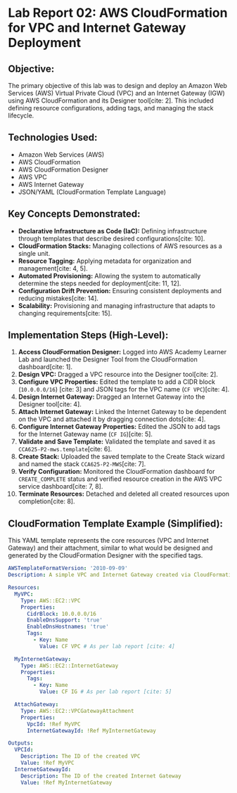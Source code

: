 # Lab Report 02: AWS CloudFormation for VPC and Internet Gateway Deployment

## Objective:
The primary objective of this lab was to design and deploy an Amazon Web Services (AWS) Virtual Private Cloud (VPC) and an Internet Gateway (IGW) using AWS CloudFormation and its Designer tool[cite: 2]. This included defining resource configurations, adding tags, and managing the stack lifecycle.

## Technologies Used:
* Amazon Web Services (AWS)
* AWS CloudFormation
* AWS CloudFormation Designer
* AWS VPC
* AWS Internet Gateway
* JSON/YAML (CloudFormation Template Language)

## Key Concepts Demonstrated:
* **Declarative Infrastructure as Code (IaC):** Defining infrastructure through templates that describe desired configurations[cite: 10].
* **CloudFormation Stacks:** Managing collections of AWS resources as a single unit.
* **Resource Tagging:** Applying metadata for organization and management[cite: 4, 5].
* **Automated Provisioning:** Allowing the system to automatically determine the steps needed for deployment[cite: 11, 12].
* **Configuration Drift Prevention:** Ensuring consistent deployments and reducing mistakes[cite: 14].
* **Scalability:** Provisioning and managing infrastructure that adapts to changing requirements[cite: 15].

## Implementation Steps (High-Level):

1.  **Access CloudFormation Designer:** Logged into AWS Academy Learner Lab and launched the Designer Tool from the CloudFormation dashboard[cite: 1].
2.  **Design VPC:** Dragged a VPC resource into the Designer tool[cite: 2].
3.  **Configure VPC Properties:** Edited the template to add a CIDR block (`10.0.0.0/16`) [cite: 3] and JSON tags for the VPC name (`CF VPC`)[cite: 4].
4.  **Design Internet Gateway:** Dragged an Internet Gateway into the Designer tool[cite: 4].
5.  **Attach Internet Gateway:** Linked the Internet Gateway to be dependent on the VPC and attached it by dragging connection dots[cite: 4].
6.  **Configure Internet Gateway Properties:** Edited the JSON to add tags for the Internet Gateway name (`CF IG`)[cite: 5].
7.  **Validate and Save Template:** Validated the template and saved it as `CCA625-P2-mws.template`[cite: 6].
8.  **Create Stack:** Uploaded the saved template to the Create Stack wizard and named the stack `CCA625-P2-MWS`[cite: 7].
9.  **Verify Configuration:** Monitored the CloudFormation dashboard for `CREATE_COMPLETE` status and verified resource creation in the AWS VPC service dashboard[cite: 7, 8].
10. **Terminate Resources:** Detached and deleted all created resources upon completion[cite: 8].

## CloudFormation Template Example (Simplified):

This YAML template represents the core resources (VPC and Internet Gateway) and their attachment, similar to what would be designed and generated by the CloudFormation Designer with the specified tags.

```yaml
AWSTemplateFormatVersion: '2010-09-09'
Description: A simple VPC and Internet Gateway created via CloudFormation.

Resources:
  MyVPC:
    Type: AWS::EC2::VPC
    Properties:
      CidrBlock: 10.0.0.0/16
      EnableDnsSupport: 'true'
      EnableDnsHostnames: 'true'
      Tags:
        - Key: Name
          Value: CF VPC # As per lab report [cite: 4]

  MyInternetGateway:
    Type: AWS::EC2::InternetGateway
    Properties:
      Tags:
        - Key: Name
          Value: CF IG # As per lab report [cite: 5]

  AttachGateway:
    Type: AWS::EC2::VPCGatewayAttachment
    Properties:
      VpcId: !Ref MyVPC
      InternetGatewayId: !Ref MyInternetGateway

Outputs:
  VPCId:
    Description: The ID of the created VPC
    Value: !Ref MyVPC
  InternetGatewayId:
    Description: The ID of the created Internet Gateway
    Value: !Ref MyInternetGateway
